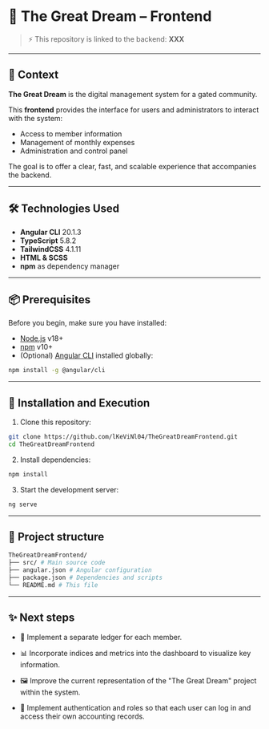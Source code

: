 # 🌙 The Great Dream – Frontend

> ⚡ This repository is linked to the backend: **XXX**

---

## 📖 Context

**The Great Dream** is the digital management system for a gated community.

This **frontend** provides the interface for users and administrators to interact with the system:

- Access to member information
- Management of monthly expenses
- Administration and control panel

The goal is to offer a clear, fast, and scalable experience that accompanies the backend.

---

## 🛠️ Technologies Used

- **Angular CLI** 20.1.3
- **TypeScript** 5.8.2  
- **TailwindCSS** 4.1.11 
- **HTML & SCSS**
- **npm** as dependency manager

---

## 📦 Prerequisites

Before you begin, make sure you have installed:

- [Node.js](https://nodejs.org/) v18+
- [npm](https://www.npmjs.com/) v10+
- (Optional) [Angular CLI](https://angular.io/cli) installed globally:

```bash
npm install -g @angular/cli
```
---

## 🚀 Installation and Execution

1. Clone this repository:
```bash
git clone https://github.com/lKeViNl04/TheGreatDreamFrontend.git
cd TheGreatDreamFrontend
```
2. Install dependencies:
```bash
npm install
```
3. Start the development server:
```bash
ng serve
```

---

## 📂 Project structure
```bash
TheGreatDreamFrontend/
├── src/ # Main source code
├── angular.json # Angular configuration
├── package.json # Dependencies and scripts
└── README.md # This file
```

---

## ✨ Next steps

- 📘 Implement a separate ledger for each member.

- 📊 Incorporate indices and metrics into the dashboard to visualize key information.

- 🖼️ Improve the current representation of the "The Great Dream" project within the system.

- 🔑 Implement authentication and roles so that each user can log in and access their own accounting records.

